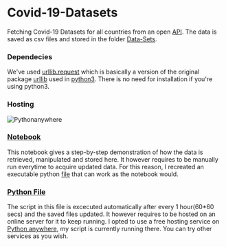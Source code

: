 # Covid-19-Datasets

Fetching Covid-19 Datasets for all countries from an open [API](https://api.covid19api.com/). The data is saved as csv files and stored in the folder [Data-Sets](Data-Sets).

### Dependecies
We've used [urllib.request](https://docs.python.org/3/library/urllib.request.html#module-urllib.request) which is basically a version of the original package [urllib](https://docs.python.org/3/library/urllib.html) used in [python3](https://docs.python.org/). There is no need for installation if you're using python3.

### Hosting
![Pythonanywhere](https://www.pythonanywhere.com/static/anywhere/images/PA-logo.svg)
### [Notebook](Fetch-api.iypnb)
This notebook gives a step-by-step demonstration of how the data is retrieved, manipulated and stored here. It however requires to be manually run everytime to acquire updated data. For this reason, I recreated an executable python [file](Fetch-api.py) that can work as the notebook would.

### [Python File](Fetch-api.py)
The script in this file is excecuted automatically after every 1 hour(60*60 secs) and the saved files updated.
It however requires to be hosted on an online server for it to keep running. I opted to use a free hosting service on [Python anywhere](pythonanywhere.com), my script is currently running there. You can try other services as you wish.
